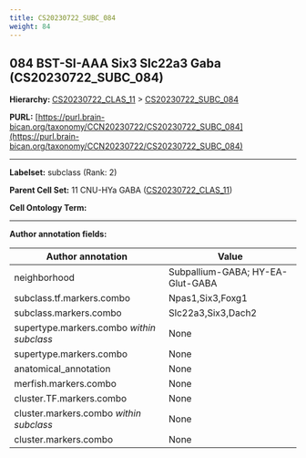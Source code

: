 ```yaml
---
title: CS20230722_SUBC_084
weight: 84
---
```

## 084 BST-SI-AAA Six3 Slc22a3 Gaba (CS20230722_SUBC_084)
<b>Hierarchy: </b>
[CS20230722_CLAS_11](../CS20230722_CLAS_11) >
[CS20230722_SUBC_084](../CS20230722_SUBC_084)

**PURL:** [https://purl.brain-bican.org/taxonomy/CCN20230722/CS20230722_SUBC_084](https://purl.brain-bican.org/taxonomy/CCN20230722/CS20230722_SUBC_084)

---


**Labelset:** subclass (Rank: 2)

**Parent Cell Set:** 11 CNU-HYa GABA ([CS20230722_CLAS_11](../CS20230722_CLAS_11))



**Cell Ontology Term:** 

[MARKER GENES.]: #


---

[TRANSFERRED ANNOTATIONS.]: #


[AUTHOR ANNOTATION FIELDS.]: #


**Author annotation fields:**

| Author annotation | Value |
|-------------------|-------|
|neighborhood|Subpallium-GABA; HY-EA-Glut-GABA|
|subclass.tf.markers.combo|Npas1,Six3,Foxg1|
|subclass.markers.combo|Slc22a3,Six3,Dach2|
|supertype.markers.combo _within subclass_|None|
|supertype.markers.combo|None|
|anatomical_annotation|None|
|merfish.markers.combo|None|
|cluster.TF.markers.combo|None|
|cluster.markers.combo _within subclass_|None|
|cluster.markers.combo|None|

